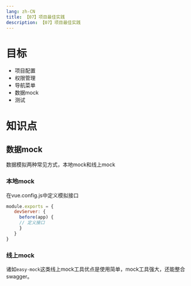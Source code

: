 ```yaml
---
lang: zh-CN
title: 【07】项目最佳实践
description: 【07】项目最佳实践
---
```

 
# 目标
+ 项目配置
+ 权限管理
+ 导航菜单
+ 数据mock
+ 测试
 
# 知识点
   
## 数据mock
数据模拟两种常见方式，本地mock和线上mock

### 本地mock
在vue.config.js中定义模拟接口
```js
module.exports = {
   devServer: {
     before(app) {
     // 定义接⼝
     }
   }
}
```

### 线上mock
诸如`easy-mock`这类线上mock⼯具优点是使⽤简单，mock⼯具强⼤，还能整合swagger。